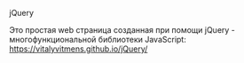 jQuery

Это простая web страница созданная при помощи jQuery - многофункциональной библиотеки JavaScript:
https://vitalyvitmens.github.io/jQuery/
